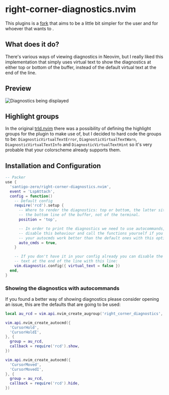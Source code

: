 # right-corner-diagnostics.nvim

This plugins is a [fork](https://github.com/Mofiqul/trld.nvim) that aims to be a
little bit simpler for the user and for whoever that wants to .

## What does it do?
There's various ways of viewing diagnostics in Neovim, but I really liked this
implementation that simply uses virtual text to show the diagnostics at either
top or bottom of the buffer, instead of the default virtual text at the end of
the line.

## Preview
![Diagnostics being displayed](https://github.com/santigo-zero/tests/blob/master/Screenshot_20220910_190828.png?raw=true "Diagnostics being displayed at the bottom of the screen")

## Highlight groups
In the original [trld.nvim](https://github.com/Mofiqul/trld.nvim) there was a
possibility of defining the highlight groups for the plugin to make use of, but
I decided to hard code the groups to be: `DiagnosticVirtualTextError`,
`DiagnosticVirtualTextWarn`, `DiagnosticVirtualTextInfo` and
`DiagnosticVirtualTextHint` so it's very probable that your colorscheme already
supports them.

## Installation and Configuration

```lua
-- Packer
use {
  'santigo-zero/right-corner-diagnostics.nvim',
  event = 'LspAttach',
  config = function()
    -- Default config
    require('rcd').setup {
      -- Where to render the diagnostics: top or bottom, the latter sitting at
      -- the bottom line of the buffer, not of the terminal.
      position = 'top',

      -- In order to print the diagnostics we need to use autocommands, you can
      -- disable this behaviour and call the functions yourself if you think
      -- your autocmds work better than the default ones with this option:
      auto_cmds = true,
    }

    -- If you don't have it in your config already you can disable the virtual
    -- text at the end of the line with this line:
    vim.diagnostic.config({ virtual_text = false })
  end,
}
```

### Showing the diagnostics with autocommands
If you found a better way of showing diagnostics please consider opening an
issue, this are the defaults that are going to be used:

```lua
local au_rcd = vim.api.nvim_create_augroup('right_corner_diagnostics', {})

vim.api.nvim_create_autocmd({
  'CursorHold',
  'CursorHoldI',
}, {
  group = au_rcd,
  callback = require('rcd').show,
})

vim.api.nvim_create_autocmd({
  'CursorMoved',
  'CursorMovedI',
}, {
  group = au_rcd,
  callback = require('rcd').hide,
})
```
